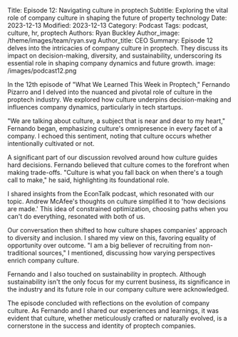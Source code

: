 Title: Episode 12: Navigating culture in proptech
Subtitle: Exploring the vital role of company culture in shaping the future of property technology
Date: 2023-12-13
Modified: 2023-12-13
Category: Podcast
Tags: podcast, culture, hr, proptech
Authors: Ryan Buckley
Author_image: /theme/images/team/ryan.svg
Author_title: CEO
Summary: Episode 12 delves into the intricacies of company culture in proptech. They discuss its impact on decision-making, diversity, and sustainability, underscoring its essential role in shaping company dynamics and future growth.
image: /images/podcast12.png


In the 12th episode of "What We Learned This Week in Proptech," Fernando Pizarro and I delved into the nuanced and pivotal role of culture in the proptech industry. We explored how culture underpins decision-making and influences company dynamics, particularly in tech startups.

"We are talking about culture, a subject that is near and dear to my heart," Fernando began, emphasizing culture's omnipresence in every facet of a company. I echoed this sentiment, noting that culture occurs whether intentionally cultivated or not.

A significant part of our discussion revolved around how culture guides hard decisions. Fernando believed that culture comes to the forefront when making trade-offs. "Culture is what you fall back on when there's a tough call to make," he said, highlighting its foundational role.

I shared insights from the EconTalk podcast, which resonated with our topic. Andrew McAfee's thoughts on culture simplified it to 'how decisions are made.' This idea of constrained optimization, choosing paths when you can't do everything, resonated with both of us.

Our conversation then shifted to how culture shapes companies' approach to diversity and inclusion. I shared my  view on this, favoring equality of opportunity over outcome. "I am a big believer of recruiting from non-traditional sources," I mentioned, discussing how varying perspectives enrich company culture.

Fernando and I also touched on sustainability in proptech. Although sustainability isn't the only focus for my current business, its significance in the industry and its future role in our company culture were acknowledged.

The episode concluded with reflections on the evolution of company culture. As Fernando and I shared our experiences and learnings, it was evident that culture, whether meticulously crafted or naturally evolved, is a cornerstone in the success and identity of proptech companies.